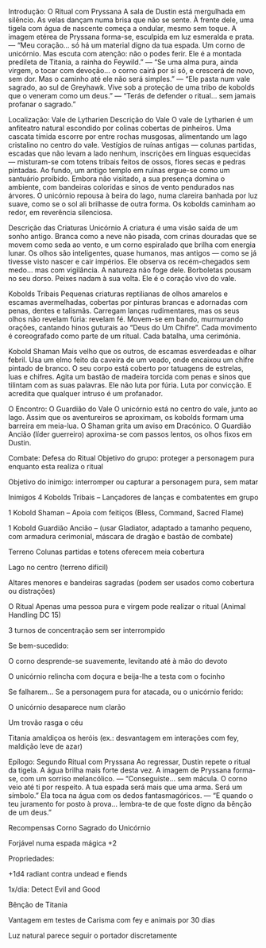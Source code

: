 Introdução: O Ritual com Pryssana
A sala de Dustin está mergulhada em silêncio. As velas dançam numa brisa que não se sente. À frente dele, uma tigela com água de nascente começa a ondular, mesmo sem toque. A imagem etérea de Pryssana forma-se, esculpida em luz esmeralda e prata.
— “Meu coração... só há um material digno da tua espada. Um corno de unicórnio. Mas escuta com atenção: não o podes ferir. Ele é a montada predileta de Titania, a rainha do Feywild.”
— “Se uma alma pura, ainda virgem, o tocar com devoção… o corno cairá por si só, e crescerá de novo, sem dor. Mas o caminho até ele não será simples.”
— “Ele pasta num vale sagrado, ao sul de Greyhawk. Vive sob a proteção de uma tribo de kobolds que o veneram como um deus.”
— “Terás de defender o ritual... sem jamais profanar o sagrado.”

Localização: Vale de Lytharien
Descrição do Vale
O vale de Lytharien é um anfiteatro natural escondido por colinas cobertas de pinheiros. Uma cascata tímida escorre por entre rochas musgosas, alimentando um lago cristalino no centro do vale.
Vestígios de ruínas antigas — colunas partidas, escadas que não levam a lado nenhum, inscrições em línguas esquecidas — misturam-se com totens tribais feitos de ossos, flores secas e pedras pintadas.
Ao fundo, um antigo templo em ruínas ergue-se como um santuário proibido. Embora não visitado, a sua presença domina o ambiente, com bandeiras coloridas e sinos de vento pendurados nas árvores.
O unicórnio repousa à beira do lago, numa clareira banhada por luz suave, como se o sol ali brilhasse de outra forma. Os kobolds caminham ao redor, em reverência silenciosa.

Descrição das Criaturas
Unicórnio
A criatura é uma visão saída de um sonho antigo. Branca como a neve não pisada, com crinas douradas que se movem como seda ao vento, e um corno espiralado que brilha com energia lunar.
Os olhos são inteligentes, quase humanos, mas antigos — como se já tivesse visto nascer e cair impérios. Ele observa os recém-chegados sem medo… mas com vigilância.
A natureza não foge dele. Borboletas pousam no seu dorso. Peixes nadam à sua volta. Ele é o coração vivo do vale.

Kobolds Tribais
Pequenas criaturas reptilianas de olhos amarelos e escamas avermelhadas, cobertas por pinturas brancas e adornadas com penas, dentes e talismãs.
Carregam lanças rudimentares, mas os seus olhos não revelam fúria: revelam fé. Movem-se em bando, murmurando orações, cantando hinos guturais ao “Deus do Um Chifre”.
Cada movimento é coreografado como parte de um ritual. Cada batalha, uma cerimónia.

Kobold Shaman
Mais velho que os outros, de escamas esverdeadas e olhar febril. Usa um elmo feito da caveira de um veado, onde encaixou um chifre pintado de branco.
O seu corpo está coberto por tatuagens de estrelas, luas e chifres. Agita um bastão de madeira torcida com penas e sinos que tilintam com as suas palavras.
Ele não luta por fúria. Luta por convicção. E acredita que qualquer intruso é um profanador.

O Encontro: O Guardião do Vale
O unicórnio está no centro do vale, junto ao lago. Assim que os aventureiros se aproximam, os kobolds formam uma barreira em meia-lua. O Shaman grita um aviso em Dracónico. O Guardião Ancião (líder guerreiro) aproxima-se com passos lentos, os olhos fixos em Dustin.

Combate: Defesa do Ritual
Objetivo do grupo: proteger a personagem pura enquanto esta realiza o ritual


Objetivo do inimigo: interromper ou capturar a personagem pura, sem matar



Inimigos
4 Kobolds Tribais – Lançadores de lanças e combatentes em grupo


1 Kobold Shaman – Apoia com feitiços (Bless, Command, Sacred Flame)


1 Kobold Guardião Ancião – (usar Gladiator, adaptado a tamanho pequeno, com armadura cerimonial, máscara de dragão e bastão de combate)



Terreno
Colunas partidas e totens oferecem meia cobertura


Lago no centro (terreno difícil)


Altares menores e bandeiras sagradas (podem ser usados como cobertura ou distrações)



O Ritual
Apenas uma pessoa pura e virgem pode realizar o ritual (Animal Handling DC 15)


3 turnos de concentração sem ser interrompido


Se bem-sucedido:


O corno desprende-se suavemente, levitando até à mão do devoto


O unicórnio relincha com doçura e beija-lhe a testa com o focinho



Se falharem...
Se a personagem pura for atacada, ou o unicórnio ferido:


O unicórnio desaparece num clarão


Um trovão rasga o céu


Titania amaldiçoa os heróis (ex.: desvantagem em interações com fey, maldição leve de azar)



Epílogo: Segundo Ritual com Pryssana
Ao regressar, Dustin repete o ritual da tigela. A água brilha mais forte desta vez. A imagem de Pryssana forma-se, com um sorriso melancólico.
— “Conseguiste… sem mácula. O corno veio até ti por respeito. A tua espada será mais que uma arma. Será um símbolo.”
Ela toca na água com os dedos fantasmagóricos.
— “E quando o teu juramento for posto à prova… lembra-te de que foste digno da bênção de um deus.”

Recompensas
Corno Sagrado do Unicórnio


Forjável numa espada mágica +2


Propriedades:


+1d4 radiant contra undead e fiends


1x/dia: Detect Evil and Good


Bênção de Titania


Vantagem em testes de Carisma com fey e animais por 30 dias


Luz natural parece seguir o portador discretamente
